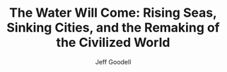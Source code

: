 ---
title: "The Water Will Come: Rising Seas, Sinking Cities, and the Remaking of the Civilized World"
author: "Jeff Goodell"
isbn: "031626024X"
isbn13: "9780316260244"
rating: "4"
publisher: "Little, Brown and Company"
pages: "352"
publishYear: "2017"
read: "2017"
goodreads_id: "34523152"
language: "en"
---